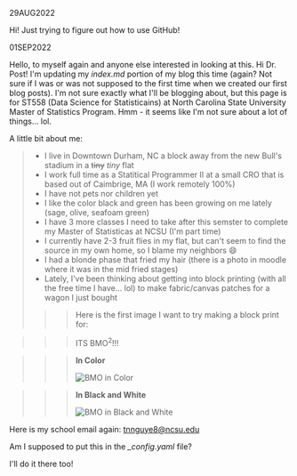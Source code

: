 29AUG2022

Hi! Just trying to figure out how to use GitHub!

01SEP2022

Hello, to myself again and anyone else interested in looking at this. Hi Dr. Post! I'm updating my _index.md_ portion of my blog this time (again? Not sure if I was or was not supposed to the first time when we created our first blog posts). I'm not sure exactly what I'll be blogging about, but this page is for ST558 (Data Science for Statisticains) at North Carolina State University Master of Statistics Program. Hmm - it seems like I'm not sure about a lot of things... lol. 

A little bit about me:
> - I live in Downtown Durham, NC a block away from the new Bull's stadium in a ~~tiny~~ *tiny* flat
> - I work full time as a Statitical Programmer II at a small CRO that is based out of Caimbrige, MA (I work remotely 100%)
> - I have not pets nor children yet
> - I like the color black and green has been growing on me lately (sage, olive, seafoam green)
> - I have 3 more classes I need to take after this semster to complete my Master of Statisticas at NCSU (I'm part time)
> - I currently have 2-3 fruit flies in my flat, but can't seem to find the source in my own home, so I blame my neighbors :smile:
> - I had a blonde phase that fried my hair (there is a photo in moodle where it was in the mid fried stages)
> - Lately, I've been thinking about getting into block printing (with all the free time I have... lol) to make fabric/canvas patches for a wagon I just bought   
>
>>> Here is the first image I want to try making a block print for:
  
>>>  ITS BMO<sup>2</sup>!!!

>>> **In Color**  
>>> 
>>> ![BMO in Color](https://user-images.githubusercontent.com/112360874/188002216-2b62eba7-aed0-4000-a095-a3b40e579e4e.jpg)  

>>>
>>> **In Black and White**  
>>> 
>>> ![BMO in Black and White](https://user-images.githubusercontent.com/112360874/188002030-630e6bb8-bd17-4992-8278-5f042242510d.jpg)  

Here is my school email again: tnnguye8@ncsu.edu 

Am I supposed to put this in the *_config.yaml* file?

I'll do it there too!
